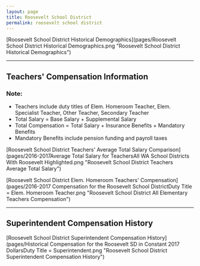 ```yaml
---
layout: page
title: Roosevelt School District
permalink: roosevelt school district
---
```



[Roosevelt School District Historical Demographics](pages/Roosevelt School District Historical Demographics.png "Roosevelt School District Historical Demographics")

___

## Teachers' Compensation Information
### Note:
- Teachers include duty titles of Elem. Homeroom Teacher, Elem. Specialist Teacher, Other Teacher, Secondary Teacher
- Total Salary = Base Salary + Supplemental Salary
- Total Compensation = Total Salary + Insurance Benefits + Mandatory Benefits
- Mandatory Benefits include pension funding and payroll taxes

[Roosevelt School District Teachers' Average Total Salary Comparison](pages/2016-2017Average Total Salary for TeachersAll WA School Districts With Roosevelt Highlighted.png "Roosevelt School District Teachers Average Total Salary")

[Roosevelt School District Elem. Homeroom Teachers' Compensation](pages/2016-2017 Compensation for the Roosevelt School DistrictDuty Title = Elem. Homeroom Teacher.png "Roosevelt School District All Elementary Teachers Compensation")


___

## Superintendent Compensation History

[Roosevelt School District Superintendent Compensation History](pages/Historical Compensation for the Roosevelt SD in Constant 2017 DollarsDuty Title = Superintendent.png "Roosevelt School District Superintendent Compensation History")

